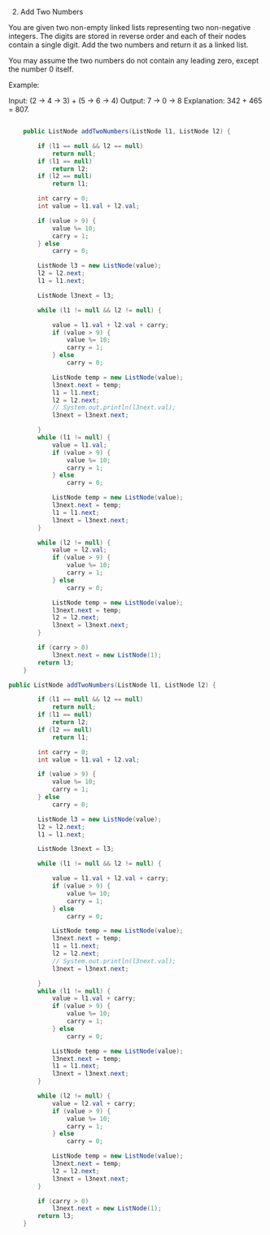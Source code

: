 2. Add Two Numbers

You are given two non-empty linked lists representing two non-negative integers. The digits are stored in reverse order and each of their nodes contain a single digit. Add the two numbers and return it as a linked list.

You may assume the two numbers do not contain any leading zero, except the number 0 itself.

Example:

Input: (2 -> 4 -> 3) + (5 -> 6 -> 4)
Output: 7 -> 0 -> 8
Explanation: 342 + 465 = 807.

````java  my first fail attempt and three more

	public ListNode addTwoNumbers(ListNode l1, ListNode l2) {

		if (l1 == null && l2 == null)
			return null;
		if (l1 == null)
			return l2;
		if (l2 == null)
			return l1;

		int carry = 0;
		int value = l1.val + l2.val;

		if (value > 9) {
			value %= 10;
			carry = 1;
		} else
			carry = 0;

		ListNode l3 = new ListNode(value);
		l2 = l2.next;
		l1 = l1.next;

		ListNode l3next = l3;

		while (l1 != null && l2 != null) {

			value = l1.val + l2.val + carry;
			if (value > 9) {
				value %= 10;
				carry = 1;
			} else
				carry = 0;

			ListNode temp = new ListNode(value);
			l3next.next = temp;
			l1 = l1.next;
			l2 = l2.next;
			// System.out.println(l3next.val);
			l3next = l3next.next;

		}
		while (l1 != null) {
			value = l1.val;
			if (value > 9) {
				value %= 10;
				carry = 1;
			} else
				carry = 0;

			ListNode temp = new ListNode(value);
			l3next.next = temp;
			l1 = l1.next;
			l3next = l3next.next;
		}

		while (l2 != null) {
			value = l2.val;
			if (value > 9) {
				value %= 10;
				carry = 1;
			} else
				carry = 0;

			ListNode temp = new ListNode(value);
			l3next.next = temp;
			l2 = l2.next;
			l3next = l3next.next;
		}

		if (carry > 0)
			l3next.next = new ListNode(1);
		return l3;
	}
````


````java  log(m+n)
public ListNode addTwoNumbers(ListNode l1, ListNode l2) {

		if (l1 == null && l2 == null)
			return null;
		if (l1 == null)
			return l2;
		if (l2 == null)
			return l1;

		int carry = 0;
		int value = l1.val + l2.val;

		if (value > 9) {
			value %= 10;
			carry = 1;
		} else
			carry = 0;

		ListNode l3 = new ListNode(value);
		l2 = l2.next;
		l1 = l1.next;

		ListNode l3next = l3;

		while (l1 != null && l2 != null) {

			value = l1.val + l2.val + carry;
			if (value > 9) {
				value %= 10;
				carry = 1;
			} else
				carry = 0;

			ListNode temp = new ListNode(value);
			l3next.next = temp;
			l1 = l1.next;
			l2 = l2.next;
			// System.out.println(l3next.val);
			l3next = l3next.next;

		}
		while (l1 != null) {
			value = l1.val + carry;
			if (value > 9) {
				value %= 10;
				carry = 1;
			} else
				carry = 0;

			ListNode temp = new ListNode(value);
			l3next.next = temp;
			l1 = l1.next;
			l3next = l3next.next;
		}

		while (l2 != null) {
			value = l2.val + carry;
			if (value > 9) {
				value %= 10;
				carry = 1;
			} else
				carry = 0;

			ListNode temp = new ListNode(value);
			l3next.next = temp;
			l2 = l2.next;
			l3next = l3next.next;
		}

		if (carry > 0)
			l3next.next = new ListNode(1);
		return l3;
	}
````